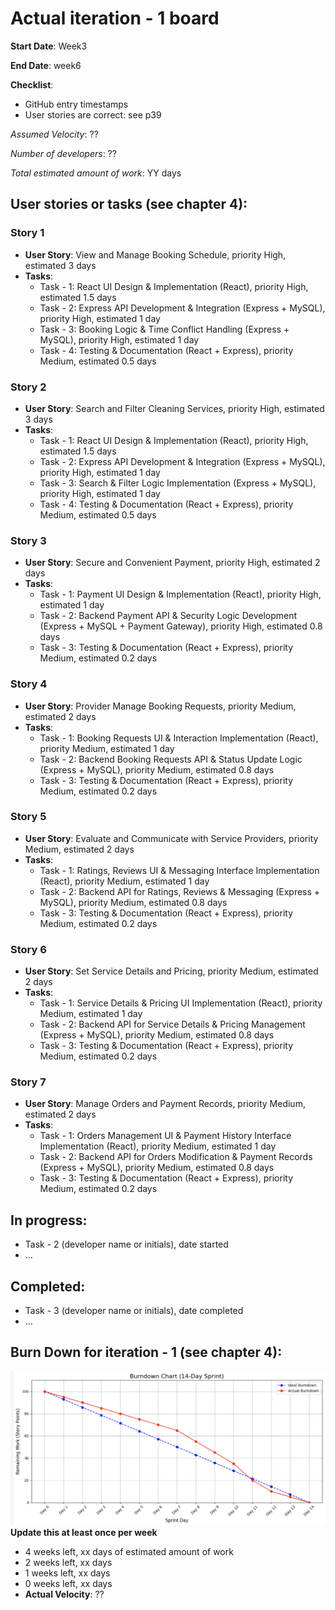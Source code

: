 # Actual iteration - 1 board

**Start Date**: Week3

**End Date**: week6

**Checklist**:

  * GitHub entry timestamps
  * User stories are correct: see p39

*Assumed Velocity*: ?? 

*Number of developers*: ??

*Total estimated amount of work*: YY days

## User stories or tasks (see chapter 4):

### Story 1

  * **User Story**: View and Manage Booking Schedule, priority High, estimated 3 days
  * **Tasks**:
    * Task - 1: React UI Design & Implementation (React), priority High, estimated 1.5 days
    * Task - 2: Express API Development & Integration (Express + MySQL), priority High, estimated 1 day
    * Task - 3: Booking Logic & Time Conflict Handling (Express + MySQL), priority High, estimated 1 day
    * Task - 4: Testing & Documentation (React + Express), priority Medium, estimated 0.5 days

### Story 2

  * **User Story**: Search and Filter Cleaning Services, priority High, estimated 3 days
  * **Tasks**:
    * Task - 1: React UI Design & Implementation (React), priority High, estimated 1.5 days
    * Task - 2: Express API Development & Integration (Express + MySQL), priority High, estimated 1 day
    * Task - 3: Search & Filter Logic Implementation (Express + MySQL), priority High, estimated 1 day
    * Task - 4: Testing & Documentation (React + Express), priority Medium, estimated 0.5 days

### Story 3

  * **User Story**: Secure and Convenient Payment, priority High, estimated 2 days
  * **Tasks**:
    * Task - 1: Payment UI Design & Implementation (React), priority High, estimated 1 day
    * Task - 2: Backend Payment API & Security Logic Development (Express + MySQL + Payment Gateway), priority High, estimated 0.8 days
    * Task - 3: Testing & Documentation (React + Express), priority Medium, estimated 0.2 days

### Story 4

  * **User Story**: Provider Manage Booking Requests, priority Medium, estimated 2 days
  * **Tasks**:
    * Task - 1: Booking Requests UI & Interaction Implementation (React), priority Medium, estimated 1 day
    * Task - 2: Backend Booking Requests API & Status Update Logic (Express + MySQL), priority Medium, estimated 0.8 days
    * Task - 3: Testing & Documentation (React + Express), priority Medium, estimated 0.2 days

### Story 5

  * **User Story**: Evaluate and Communicate with Service Providers, priority Medium, estimated 2 days
  * **Tasks**:
    * Task - 1: Ratings, Reviews UI & Messaging Interface Implementation (React), priority Medium, estimated 1 day
    * Task - 2: Backend API for Ratings, Reviews & Messaging (Express + MySQL), priority Medium, estimated 0.8 days
    * Task - 3: Testing & Documentation (React + Express), priority Medium, estimated 0.2 days

### Story 6

  * **User Story**: Set Service Details and Pricing, priority Medium, estimated 2 days
  * **Tasks**:
    * Task - 1: Service Details & Pricing UI Implementation (React), priority Medium, estimated 1 day
    * Task - 2: Backend API for Service Details & Pricing Management (Express + MySQL), priority Medium, estimated 0.8 days
    * Task - 3: Testing & Documentation (React + Express), priority Medium, estimated 0.2 days

### Story 7

  * **User Story**: Manage Orders and Payment Records, priority Medium, estimated 2 days
  * **Tasks**:
    * Task - 1: Orders Management UI & Payment History Interface Implementation (React), priority Medium, estimated 1 day
    * Task - 2: Backend API for Orders Modification & Payment Records (Express + MySQL), priority Medium, estimated 0.8 days
    * Task - 3: Testing & Documentation (React + Express), priority Medium, estimated 0.2 days

## In progress:

  * Task - 2 (developer name or initials), date started
  * ...

## Completed:

  * Task - 3 (developer name or initials), date completed
  * ...

## Burn Down for iteration - 1 (see chapter 4):
![BurnDown](BurnDown.png)
**Update this at least once per week**

  * 4 weeks left, xx days of estimated amount of work
  * 2 weeks left, xx days
  * 1 weeks left, xx days
  * 0 weeks left, xx days
  * **Actual Velocity**: ??